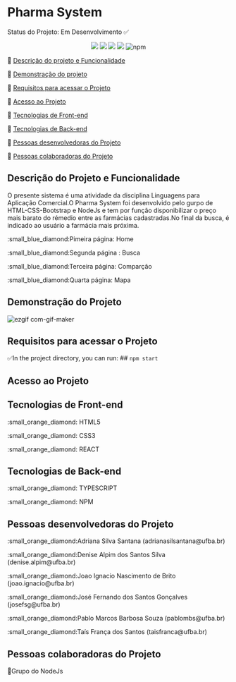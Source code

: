 # Pharma System
Status do Projeto: Em Desenvolvimento ✅


<p align="center">
  <img src= "https://img.shields.io/badge/TypeScript-007ACC?style=for-the-badge&logo=typescript&logoColor=white" />
  <img src= "https://img.shields.io/badge/HTML5-E34F26?style=for-the-badge&logo=html5&logoColor=white" />
  <img src= "https://img.shields.io/badge/CSS3-1572B6?style=for-the-badge&logo=css3&logoColor=white" />
  <img src= "https://img.shields.io/badge/React-20232A?style=for-the-badge&logo=react&logoColor=61DAFB" />
  <img alt="npm" src="https://img.shields.io/npm/v/node?style=for-the-badge">
 </p>


:small_blue_diamond: [Descrição do projeto e Funcionalidade](#descrição-do-projeto-e-funcionalidade)

:small_blue_diamond: [Demonstração do projeto](#demonstração-do-projeto)

:small_blue_diamond: [Requisitos para acessar o Projeto](#requisitos-para-acessar-o-projeto)

:small_blue_diamond: [Acesso ao Projeto](#acesso-ao-projeto)

:small_blue_diamond: [Tecnologias de Front-end](#tecnologias-de-front-end)

:small_blue_diamond: [Tecnologias de Back-end](#tecnologias-de-back-end)

:small_blue_diamond: [Pessoas desenvolvedoras do Projeto](#pessoas-desenvolvedoras-do-projeto)

:small_blue_diamond: [Pessoas colaboradoras do Projeto](#pessoas-colaboradoras-do-projeto)


## Descrição do Projeto e Funcionalidade


<p align="justify">
  
 O presente sistema é uma atividade da disciplina Linguagens para Aplicação Comercial.O Pharma System foi desenvolvido pelo gurpo de HTML-CSS-Bootstrap e NodeJs e tem por função disponibilizar o preço mais barato do rémedio entre as farmácias cadastradas.No final da busca, é indicado ao usuário a farmácia mais próxima.
</p> 
<p>:small_blue_diamond:Pimeira página: Home</p>
<p> :small_blue_diamond:Segunda página : Busca</p>
<p> :small_blue_diamond:Terceira página: Comparção</p>
<p>:small_blue_diamond:Quarta página: Mapa</p>


## Demonstração do Projeto

![ezgif com-gif-maker](https://user-images.githubusercontent.com/80486624/207197306-ceb7ea54-b64c-44b4-b1d8-a1bd61c65f7a.gif)



## Requisitos para acessar o Projeto

✅In the project directory, you can run: ## `npm start`

## Acesso ao Projeto

## Tecnologias de Front-end

<p>:small_orange_diamond: HTML5</p>
<p>:small_orange_diamond: CSS3</p>
<p>:small_orange_diamond: REACT</p>

## Tecnologias de Back-end

<p>:small_orange_diamond: TYPESCRIPT</p>
<p>:small_orange_diamond: NPM</p>

## Pessoas desenvolvedoras do Projeto

<p>:small_orange_diamond:Adriana Silva Santana (adrianasilsantana@ufba.br)</p>
<p>:small_orange_diamond:Denise Alpim dos Santos Silva (denise.alpim@ufba.br)</p>
<p>:small_orange_diamond:Joao Ignacio Nascimento de Brito (joao.ignacio@ufba.br)</p>
<p>:small_orange_diamond:José Fernando dos Santos Gonçalves (josefsg@ufba.br)</p>
<p>:small_orange_diamond:Pablo Marcos Barbosa Souza (pablombs@ufba.br)</p>
<p>:small_orange_diamond:Taís França dos Santos (taisfranca@ufba.br)</p>

## Pessoas colaboradoras do Projeto

:small_orange_diamond:Grupo do NodeJs
